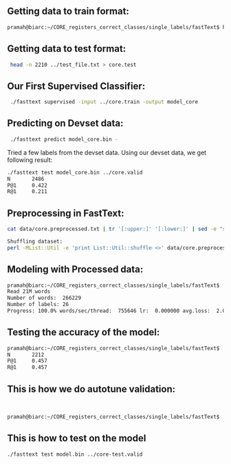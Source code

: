## Getting data to train format:
```bash
pramah@biarc:~/CORE_registers_correct_classes/single_labels/fastText$ head -n 17589 ../train_file.txt > core.train
```
## Getting data to test format:
```bash
 head -n 2210 ../test_file.txt > core.test
```
## Our First Supervised Classifier:
```bash
 ./fasttext supervised -input ../core.train -output model_core
```
## Predicting on Devset data:
```bash
 ./fasttext predict model_core.bin -
 ```
 Tried a few labels from the devset data. Using our devset data, we get following result:
 ```bash
 ./fasttext test model_core.bin ../core.valid
N       2486
P@1     0.422
R@1     0.211
 ```
## Preprocessing in FastText:
 ```bash
 cat data/core.preprocessed.txt | tr '[:upper:]' '[:lower:]' | sed -e "s/'/ ' /g" -e 's/"//g' -e 's/\./ \. /g' -e 's/<br \/>/ /g' -e 's/,/ , /g' -e 's/(/ ( /g' -e 's/)/ ) /g' -e 's/\!/ \! /g' -e 's/\?/ \? /g' -e 's/\;/ /g' -e 's/\:/ /g' |  sed 's/\,//g' | sed 's/\.//g' > data/core.preprocessed6.txt
 
 Shuffling dataset:
perl -MList::Util -e 'print List::Util::shuffle <>' data/core.preprocessed6.txt > data/core.preprocessed7.txt

 ```
 ## Modeling with Processed data:
  ```bash
 pramah@biarc:~/CORE_registers_correct_classes/single_labels/fastText$ ./fasttext supervised -input ../data/core.processed.train -output model_processed
Read 21M words
Number of words:  266229
Number of labels: 26
Progress: 100.0% words/sec/thread:  755646 lr:  0.000000 avg.loss:  2.058319 ETA:   0h 0m 0s
 ```
 ## Testing the accuracy of the model: 
   ```bash
 pramah@biarc:~/CORE_registers_correct_classes/single_labels/fastText$ ./fasttext test model_processed.bin ../data/core.processed2.test
N       2212
P@1     0.457
R@1     0.457


   ```
 ## This is how we do autotune validation:  
```bash 


pramah@biarc:~/CORE_registers_correct_classes/single_labels/fastText$ ./fasttext supervised -input ../train_file_processed.txt -output model -autotune-validation ../core-test.valid
```

## This is how to test on the model 
```bash
./fasttext test model.bin ../core-test.valid
```
